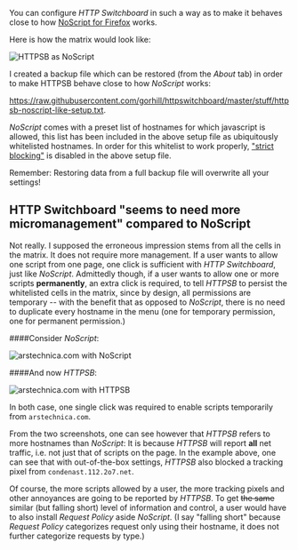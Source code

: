 You can configure _HTTP Switchboard_ in such a way as to make it behaves close to how [NoScript for Firefox](https://addons.mozilla.org/en-US/firefox/addon/noscript/) works.

Here is how the matrix would look like:

![HTTPSB as NoScript](https://raw.githubusercontent.com/gorhill/httpswitchboard/master/doc/img/httpsb-as-noscript.png)

I created a backup file which can be restored (from the _About_ tab) in order to make HTTPSB behave close to how _NoScript_ works:

<https://raw.githubusercontent.com/gorhill/httpswitchboard/master/stuff/httpsb-noscript-like-setup.txt>.

_NoScript_ comes with a preset list of hostnames for which javascript is allowed, this list has been included in the above setup file as ubiquitously whitelisted hostnames. In order for this whitelist to work properly, ["strict blocking"](/gorhill/httpswitchboard/wiki/%22Strict-blocking%22-illustrated) is disabled in the above setup file.

Remember: Restoring data from a full backup file will overwrite all your settings!

## HTTP Switchboard "seems to need more micromanagement" compared to NoScript

Not really. I supposed the erroneous impression stems from all the cells in the matrix. It does not require more management. If a user wants to allow one script from one page, one click is sufficient with _HTTP Switchboard_, just like _NoScript_. Admittedly though, if a user wants to allow one or more scripts **permanently**, an extra click is required, to tell _HTTPSB_ to persist the whitelisted cells in the matrix, since by design, all permissions are temporary -- with the benefit that as opposed to _NoScript_, there is no need to duplicate every hostname in the menu (one for temporary permission, one for permanent permission.)

####Consider _NoScript_:

![arstechnica.com with NoScript](https://raw.githubusercontent.com/gorhill/httpswitchboard/master/doc/img/ns-vs-httpsb-1-ns.png)

####And now _HTTPSB_:

![arstechnica.com with HTTPSB](https://raw.githubusercontent.com/gorhill/httpswitchboard/master/doc/img/ns-vs-httpsb-1-httpsb.png)

In both case, one single click was required to enable scripts temporarily from `arstechnica.com`.

From the two screenshots, one can see however that _HTTPSB_ refers to more hostnames than _NoScript_: It is because _HTTPSB_ will report **all** net traffic, i.e. not just that of scripts on the page. In the example above, one can see that with out-of-the-box settings, _HTTPSB_ also blocked a tracking pixel from `condenast.112.2o7.net`.

Of course, the more scripts allowed by a user, the more tracking pixels and other annoyances are going to be reported by _HTTPSB_. To get ~~the same~~ similar (but falling short) level of information and control, a user would have to also install _Request Policy_ aside _NoScript_. (I say "falling short" because _Request Policy_ categorizes request only using their hostname, it does not further categorize requests by type.)